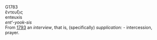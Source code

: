 G1783  
ἔντευξις  
enteuxis  
*ent‘-yook-sis*  
From [1793](g1793) an *interview*, that is, (specifically)
*supplication:* - intercession, prayer.  
